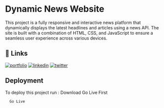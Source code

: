 
# Dynamic News Website

This project is a fully responsive and interactive news platform that dynamically displays the latest headlines and articles using a news API. The site is built with a combination of HTML, CSS, and JavaScript to ensure a seamless user experience across various devices.


## 🔗 Links
[![portfolio](https://img.shields.io/badge/my_portfolio-000?style=for-the-badge&logo=ko-fi&logoColor=white)](https://github.com/Nikhil1Sahu/)
[![linkedin](https://img.shields.io/badge/linkedin-0A66C2?style=for-the-badge&logo=linkedin&logoColor=white)](https://www.linkedin.com/in/nikhil-sahu-a0848b306/)
[![twitter](https://img.shields.io/badge/twitter-1DA1F2?style=for-the-badge&logo=twitter&logoColor=white)](https://x.com/brb_jerry)


## Deployment

To deploy this project run
: Download Go Live First
```bash
  Go Live
```

